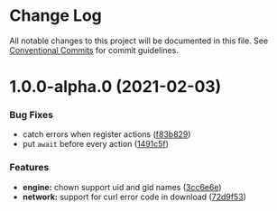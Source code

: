 # Change Log

All notable changes to this project will be documented in this file.
See [Conventional Commits](https://conventionalcommits.org) for commit guidelines.

# 1.0.0-alpha.0 (2021-02-03)


### Bug Fixes

* catch errors when register actions ([f83b829](https://github.com/adaltas/node-nikita/commit/f83b82945d6784272f3d539a6ac7d30f3c968826))
* put `await` before every action ([1491c5f](https://github.com/adaltas/node-nikita/commit/1491c5f590fb7a317ed325f5a80a25a44d027794))


### Features

* **engine:** chown support uid and gid names ([3cc6e6e](https://github.com/adaltas/node-nikita/commit/3cc6e6ec18d1c424ba3d7b6d2ed69e866bff8cfd))
* **network:** support for curl error code in download ([72d9f53](https://github.com/adaltas/node-nikita/commit/72d9f534530b462f36703b497c7a0e327e622344))
